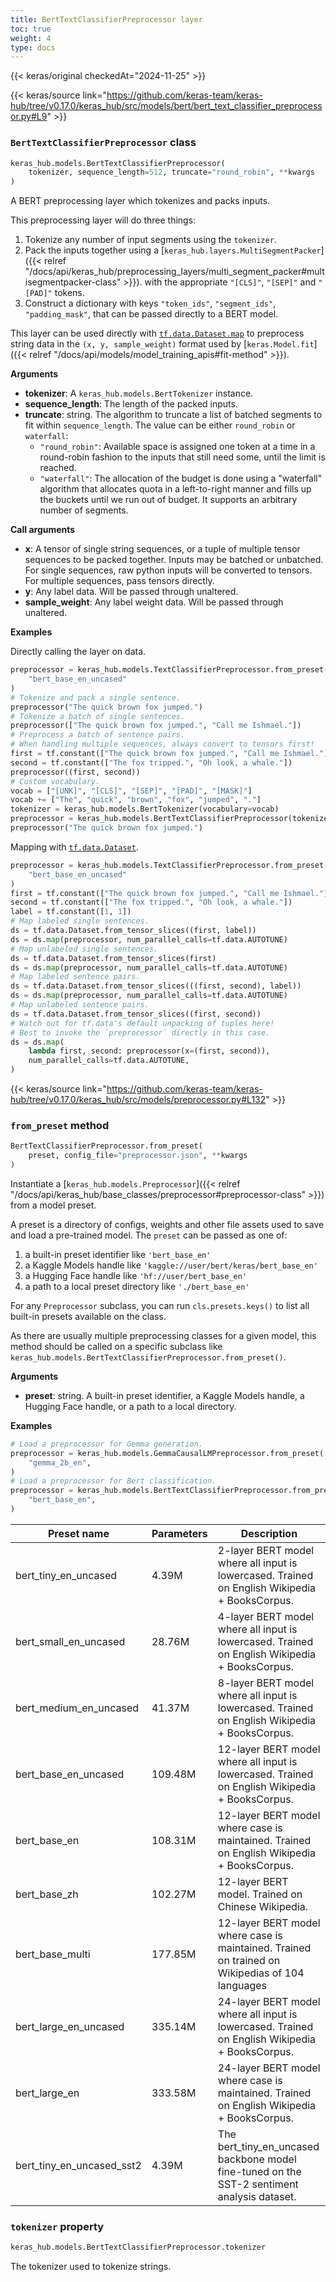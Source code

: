 ```yaml
---
title: BertTextClassifierPreprocessor layer
toc: true
weight: 4
type: docs
---
```


{{< keras/original checkedAt="2024-11-25" >}}

{{< keras/source link="https://github.com/keras-team/keras-hub/tree/v0.17.0/keras_hub/src/models/bert/bert_text_classifier_preprocessor.py#L9" >}}

### `BertTextClassifierPreprocessor` class

```python
keras_hub.models.BertTextClassifierPreprocessor(
    tokenizer, sequence_length=512, truncate="round_robin", **kwargs
)
```

A BERT preprocessing layer which tokenizes and packs inputs.

This preprocessing layer will do three things:

1. Tokenize any number of input segments using the `tokenizer`.
2. Pack the inputs together using a [`keras_hub.layers.MultiSegmentPacker`]({{< relref "/docs/api/keras_hub/preprocessing_layers/multi_segment_packer#multisegmentpacker-class" >}}).
   with the appropriate `"[CLS]"`, `"[SEP]"` and `"[PAD]"` tokens.
3. Construct a dictionary with keys `"token_ids"`, `"segment_ids"`,
   `"padding_mask"`, that can be passed directly to a BERT model.

This layer can be used directly with [`tf.data.Dataset.map`](https://www.tensorflow.org/api_docs/python/tf/data/Dataset#map) to preprocess
string data in the `(x, y, sample_weight)` format used by
[`keras.Model.fit`]({{< relref "/docs/api/models/model_training_apis#fit-method" >}}).

**Arguments**

- **tokenizer**: A `keras_hub.models.BertTokenizer` instance.
- **sequence_length**: The length of the packed inputs.
- **truncate**: string. The algorithm to truncate a list of batched segments
  to fit within `sequence_length`. The value can be either
  `round_robin` or `waterfall`:
  - `"round_robin"`: Available space is assigned one token at a
    time in a round-robin fashion to the inputs that still need
    some, until the limit is reached.
  - `"waterfall"`: The allocation of the budget is done using a
    "waterfall" algorithm that allocates quota in a
    left-to-right manner and fills up the buckets until we run
    out of budget. It supports an arbitrary number of segments.

**Call arguments**

- **x**: A tensor of single string sequences, or a tuple of multiple
  tensor sequences to be packed together. Inputs may be batched or
  unbatched. For single sequences, raw python inputs will be converted
  to tensors. For multiple sequences, pass tensors directly.
- **y**: Any label data. Will be passed through unaltered.
- **sample_weight**: Any label weight data. Will be passed through unaltered.

**Examples**

Directly calling the layer on data.

```python
preprocessor = keras_hub.models.TextClassifierPreprocessor.from_preset(
    "bert_base_en_uncased"
)
# Tokenize and pack a single sentence.
preprocessor("The quick brown fox jumped.")
# Tokenize a batch of single sentences.
preprocessor(["The quick brown fox jumped.", "Call me Ishmael."])
# Preprocess a batch of sentence pairs.
# When handling multiple sequences, always convert to tensors first!
first = tf.constant(["The quick brown fox jumped.", "Call me Ishmael."])
second = tf.constant(["The fox tripped.", "Oh look, a whale."])
preprocessor((first, second))
# Custom vocabulary.
vocab = ["[UNK]", "[CLS]", "[SEP]", "[PAD]", "[MASK]"]
vocab += ["The", "quick", "brown", "fox", "jumped", "."]
tokenizer = keras_hub.models.BertTokenizer(vocabulary=vocab)
preprocessor = keras_hub.models.BertTextClassifierPreprocessor(tokenizer)
preprocessor("The quick brown fox jumped.")
```

Mapping with [`tf.data.Dataset`](https://www.tensorflow.org/api_docs/python/tf/data/Dataset).

```python
preprocessor = keras_hub.models.TextClassifierPreprocessor.from_preset(
    "bert_base_en_uncased"
)
first = tf.constant(["The quick brown fox jumped.", "Call me Ishmael."])
second = tf.constant(["The fox tripped.", "Oh look, a whale."])
label = tf.constant([1, 1])
# Map labeled single sentences.
ds = tf.data.Dataset.from_tensor_slices((first, label))
ds = ds.map(preprocessor, num_parallel_calls=tf.data.AUTOTUNE)
# Map unlabeled single sentences.
ds = tf.data.Dataset.from_tensor_slices(first)
ds = ds.map(preprocessor, num_parallel_calls=tf.data.AUTOTUNE)
# Map labeled sentence pairs.
ds = tf.data.Dataset.from_tensor_slices(((first, second), label))
ds = ds.map(preprocessor, num_parallel_calls=tf.data.AUTOTUNE)
# Map unlabeled sentence pairs.
ds = tf.data.Dataset.from_tensor_slices((first, second))
# Watch out for tf.data's default unpacking of tuples here!
# Best to invoke the `preprocessor` directly in this case.
ds = ds.map(
    lambda first, second: preprocessor(x=(first, second)),
    num_parallel_calls=tf.data.AUTOTUNE,
)
```

{{< keras/source link="https://github.com/keras-team/keras-hub/tree/v0.17.0/keras_hub/src/models/preprocessor.py#L132" >}}

### `from_preset` method

```python
BertTextClassifierPreprocessor.from_preset(
    preset, config_file="preprocessor.json", **kwargs
)
```

Instantiate a [`keras_hub.models.Preprocessor`]({{< relref "/docs/api/keras_hub/base_classes/preprocessor#preprocessor-class" >}}) from a model preset.

A preset is a directory of configs, weights and other file assets used
to save and load a pre-trained model. The `preset` can be passed as
one of:

1. a built-in preset identifier like `'bert_base_en'`
2. a Kaggle Models handle like `'kaggle://user/bert/keras/bert_base_en'`
3. a Hugging Face handle like `'hf://user/bert_base_en'`
4. a path to a local preset directory like `'./bert_base_en'`

For any `Preprocessor` subclass, you can run `cls.presets.keys()` to
list all built-in presets available on the class.

As there are usually multiple preprocessing classes for a given model,
this method should be called on a specific subclass like
`keras_hub.models.BertTextClassifierPreprocessor.from_preset()`.

**Arguments**

- **preset**: string. A built-in preset identifier, a Kaggle Models
  handle, a Hugging Face handle, or a path to a local directory.

**Examples**

```python
# Load a preprocessor for Gemma generation.
preprocessor = keras_hub.models.GemmaCausalLMPreprocessor.from_preset(
    "gemma_2b_en",
)
# Load a preprocessor for Bert classification.
preprocessor = keras_hub.models.BertTextClassifierPreprocessor.from_preset(
    "bert_base_en",
)
```

| Preset name               | Parameters | Description                                                                                     |
| ------------------------- | ---------- | ----------------------------------------------------------------------------------------------- |
| bert_tiny_en_uncased      | 4.39M      | 2-layer BERT model where all input is lowercased. Trained on English Wikipedia + BooksCorpus.   |
| bert_small_en_uncased     | 28.76M     | 4-layer BERT model where all input is lowercased. Trained on English Wikipedia + BooksCorpus.   |
| bert_medium_en_uncased    | 41.37M     | 8-layer BERT model where all input is lowercased. Trained on English Wikipedia + BooksCorpus.   |
| bert_base_en_uncased      | 109.48M    | 12-layer BERT model where all input is lowercased. Trained on English Wikipedia + BooksCorpus.  |
| bert_base_en              | 108.31M    | 12-layer BERT model where case is maintained. Trained on English Wikipedia + BooksCorpus.       |
| bert_base_zh              | 102.27M    | 12-layer BERT model. Trained on Chinese Wikipedia.                                              |
| bert_base_multi           | 177.85M    | 12-layer BERT model where case is maintained. Trained on trained on Wikipedias of 104 languages |
| bert_large_en_uncased     | 335.14M    | 24-layer BERT model where all input is lowercased. Trained on English Wikipedia + BooksCorpus.  |
| bert_large_en             | 333.58M    | 24-layer BERT model where case is maintained. Trained on English Wikipedia + BooksCorpus.       |
| bert_tiny_en_uncased_sst2 | 4.39M      | The bert_tiny_en_uncased backbone model fine-tuned on the SST-2 sentiment analysis dataset.     |

### `tokenizer` property

```python
keras_hub.models.BertTextClassifierPreprocessor.tokenizer
```

The tokenizer used to tokenize strings.
